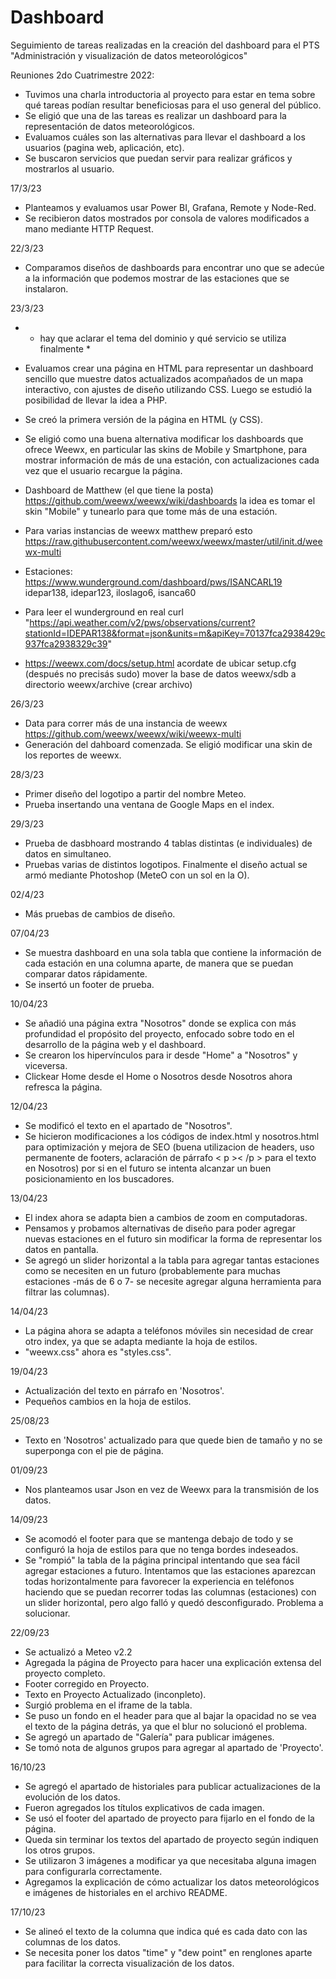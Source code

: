 # Dashboard
Seguimiento de tareas realizadas en la creación del dashboard para el PTS "Administración y visualización de datos meteorológicos" 

Reuniones 2do Cuatrimestre 2022:
  - Tuvimos una charla introductoria al proyecto para estar en tema sobre qué tareas podían resultar beneficiosas para el uso general del público.
  - Se eligió que una de las tareas es realizar un dashboard para la representación de datos meteorológicos.
  - Evaluamos cuáles son las alternativas para llevar el dashboard a los usuarios (pagina web, aplicación, etc).
  - Se buscaron servicios que puedan servir para realizar gráficos y mostrarlos al usuario.

17/3/23
  - Planteamos y evaluamos usar Power BI, Grafana, Remote y Node-Red.
  - Se recibieron datos mostrados por consola de valores modificados a mano mediante HTTP Request.

22/3/23
  - Comparamos diseños de dashboards para encontrar uno que se adecúe a la información que podemos mostrar de las estaciones que se instalaron.

23/3/23
  - * hay que aclarar el tema del dominio y qué servicio se utiliza finalmente *

  - Evaluamos crear una página en HTML para representar un dashboard sencillo que muestre datos actualizados acompañados de un mapa interactivo, con ajustes de diseño     utilizando CSS. Luego se estudió la posibilidad de llevar la idea a PHP.
   
  - Se creó la primera versión de la página en HTML (y CSS).

  - Se eligió como una buena alternativa modificar los dashboards que ofrece Weewx, en particular las skins de Mobile y Smartphone, para mostrar información de más de     una estación, con actualizaciones cada vez que el usuario recargue la página.

  - Dashboard de Matthew (el que tiene la posta) https://github.com/weewx/weewx/wiki/dashboards la idea es tomar el skin "Mobile" y tunearlo para que tome más de una       estación.

  - Para varias instancias de weewx matthew preparó esto
    https://raw.githubusercontent.com/weewx/weewx/master/util/init.d/weewx-multi

  - Estaciones: https://www.wunderground.com/dashboard/pws/ISANCARL19 idepar138, idepar123, iloslago6, isanca60

  - Para leer el wunderground en real 
    curl "https://api.weather.com/v2/pws/observations/current?stationId=IDEPAR138&format=json&units=m&apiKey=70137fca2938429c937fca2938329c39"

  - https://weewx.com/docs/setup.html  acordate de ubicar setup.cfg (después no precisás sudo) mover la base de datos weewx/sdb a directorio weewx/archive (crear           archivo)

26/3/23
  - Data para correr más de una instancia de weewx https://github.com/weewx/weewx/wiki/weewx-multi
  - Generación del dahboard comenzada. Se eligió modificar una skin de los reportes de weewx.
  
28/3/23
  - Primer diseño del logotipo a partir del nombre Meteo.
  - Prueba insertando una ventana de Google Maps en el index.

29/3/23
  - Prueba de dasbhoard mostrando 4 tablas distintas (e individuales) de datos en simultaneo.
  - Pruebas varias de distintos logotipos. Finalmente el diseño actual se armó mediante Photoshop (MeteO con un sol en la O).

02/4/23
  - Más pruebas de cambios de diseño.

07/04/23
  - Se muestra dashboard en una sola tabla que contiene la información de cada estación en una columna aparte, de manera que se puedan comparar datos rápidamente.
  - Se insertó un footer de prueba.

10/04/23
  - Se añadió una página extra "Nosotros" donde se explica con más profundidad el propósito del proyecto, enfocado sobre todo en el desarrollo de la página web y el dashboard.
  - Se crearon los hipervínculos para ir desde "Home" a "Nosotros" y viceversa.
  - Clickear Home desde el Home o Nosotros desde Nosotros ahora refresca la página.

12/04/23
  - Se modificó el texto en el apartado de "Nosotros".
  - Se hicieron modificaciones a los códigos de index.html y nosotros.html para optimización y mejora de SEO (buena utilizacion de headers, uso permanente de footers, aclaración de párrafo < p >< /p > para el texto en Nosotros) por si en el futuro se intenta alcanzar un buen posicionamiento en los buscadores.

13/04/23
  - El index ahora se adapta bien a cambios de zoom en computadoras.
  - Pensamos y probamos alternativas de diseño para poder agregar nuevas estaciones en el futuro sin modificar la forma de representar los datos en pantalla.
  - Se agregó un slider horizontal a la tabla para agregar tantas estaciones como se necesiten en un futuro (probablemente para muchas estaciones -más de 6 o 7- se necesite agregar alguna herramienta para filtrar las columnas).

14/04/23
  - La página ahora se adapta a teléfonos móviles sin necesidad de crear otro index, ya que se adapta mediante la hoja de estilos.
  - "weewx.css" ahora es "styles.css".

19/04/23
  - Actualización del texto en párrafo en 'Nosotros'.
  - Pequeños cambios en la hoja de estilos.

25/08/23
  - Texto en 'Nosotros' actualizado para que quede bien de tamaño y no se superponga con el pie de página.

01/09/23
  - Nos planteamos usar Json en vez de Weewx para la transmisión de los datos.
  
14/09/23
  - Se acomodó el footer para que se mantenga debajo de todo y se configuró la hoja de estilos para que no tenga bordes indeseados.
  - Se "rompió" la tabla de la página principal intentando que sea fácil agregar estaciones a futuro. Intentamos que las estaciones aparezcan todas horizontalmente para favorecer la experiencia en teléfonos haciendo que se puedan recorrer todas las columnas (estaciones) con un slider horizontal, pero algo falló y quedó desconfigurado. Problema a solucionar.

22/09/23
  - Se actualizó a Meteo v2.2
  - Agregada la página de Proyecto para hacer una explicación extensa del proyecto completo.
  - Footer corregido en Proyecto.
  - Texto en Proyecto Actualizado (inconpleto).
  - Surgió problema en el iframe de la tabla.
  - Se puso un fondo en el header para que al bajar la opacidad no se vea el texto de la página detrás, ya que el blur no solucionó el problema.
  - Se agregó un apartado de "Galería" para publicar imágenes.
  - Se tomó nota de algunos grupos para agregar al apartado de 'Proyecto'.

16/10/23
  - Se agregó el apartado de historiales para publicar actualizaciones de la evolución de los datos.
  - Fueron agregados los títulos explicativos de cada imagen.
  - Se usó el footer del apartado de proyecto para fijarlo en el fondo de la página.
  - Queda sin terminar los textos del apartado de proyecto según indiquen los otros grupos.
  - Se utilizaron 3 imágenes a modificar ya que necesitaba alguna imagen para configurarla correctamente.
  - Agregamos la explicación de cómo actualizar los datos meteorológicos e imágenes de historiales en el archivo README.

17/10/23
  - Se alineó el texto de la columna que indica qué es cada dato con las columnas de los datos.
  - Se necesita poner los datos "time" y "dew point" en renglones aparte para facilitar la correcta visualización de los datos.
